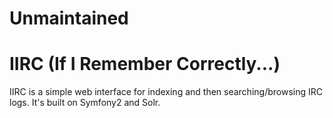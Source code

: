 # Unmaintained

IIRC (If I Remember Correctly...)
=================================

IIRC is a simple web interface for indexing and then searching/browsing IRC logs.  It's built on Symfony2 and Solr.

